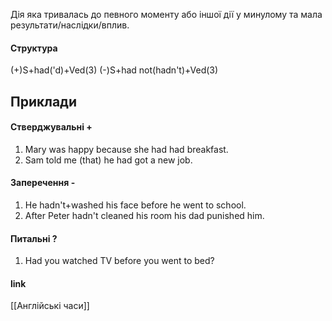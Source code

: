 Дія яка тривалась до певного моменту або іншої дії у минулому та мала результати/наслідки/вплив.
#### Структура
(+)S+had('d)+Ved(3)
(-)S+had not(hadn't)+Ved(3)
## Приклади

#### Стверджувальні +
1. Mary was happy because she had had breakfast.
2. Sam told me (that) he had got a new job.
#### Заперечення - 
1. He hadn't+washed his face before he went to school.
2. After Peter hadn't cleaned his room his dad punished him.
#### Питальні ?
1. Had you watched TV before you went to bed?
#### link
[[Англійські часи]] 